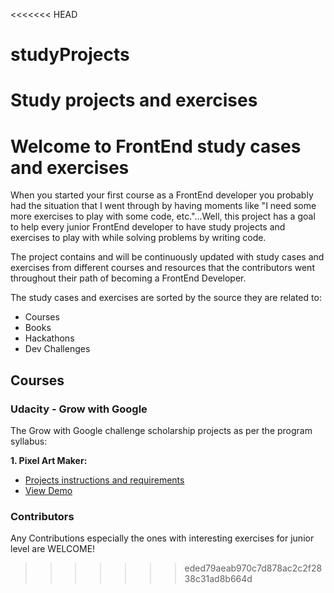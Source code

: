 <<<<<<< HEAD
# studyProjects
Study projects and exercises 
=======
# Welcome to FrontEnd study cases and exercises 

When you started your first course as a FrontEnd developer you probably had the situation that I went through by having moments like "I need some more exercises to play with some code, etc."...Well, this project has a goal to help every junior FrontEnd developer to have study projects and exercises to play with while solving problems by writing code.

The project contains and will be continuously updated with study cases and exercises from different courses and resources that the contributors went throughout their path of becoming a FrontEnd Developer. 

The study cases and exercises are sorted by the source they are related to: 

  - Courses 
  - Books 
  - Hackathons 
  - Dev Challenges 

## Courses 

### Udacity - Grow with Google
The Grow with Google challenge scholarship projects as per the program syllabus:
 
**1. Pixel Art Maker:**
  - [Projects instructions and requirements](https://github.com/Kaisky/frontEndExercises/tree/master/PixelArtMaker)
  - [View Demo](https://kaisky.github.io/frontEndExercises/PixelArtMaker/)

### Contributors 

Any Contributions especially the ones with interesting exercises for junior level are WELCOME!  
>>>>>>> eded79aeab970c7d878ac2c2f2838c31ad8b664d
